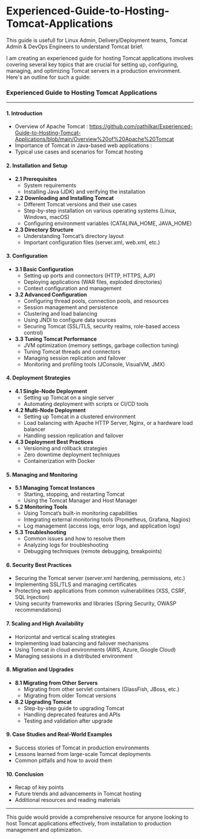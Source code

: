 # Experienced-Guide-to-Hosting-Tomcat-Applications
This guide is usefull for Linux Admin, Delivery/Deployment teams, Tomcat Admin & DevOps Engineers to understand Tomcat brief.


I am creating an experienced guide for hosting Tomcat applications involves covering several key topics that are crucial for setting up, configuring, managing, and optimizing Tomcat servers in a production environment. Here's an outline for such a guide:

### **Experienced Guide to Hosting Tomcat Applications**

---

#### **1. Introduction**
   - Overview of Apache Tomcat : https://github.com/oathilkar/Experienced-Guide-to-Hosting-Tomcat-Applications/blob/main/Overview%20of%20Apache%20Tomcat
   - Importance of Tomcat in Java-based web applications :
   - Typical use cases and scenarios for Tomcat hosting

#### **2. Installation and Setup**
   - **2.1 Prerequisites**
     - System requirements
     - Installing Java (JDK) and verifying the installation
   - **2.2 Downloading and Installing Tomcat**
     - Different Tomcat versions and their use cases
     - Step-by-step installation on various operating systems (Linux, Windows, macOS)
     - Configuring environment variables (CATALINA_HOME, JAVA_HOME)
   - **2.3 Directory Structure**
     - Understanding Tomcat’s directory layout
     - Important configuration files (server.xml, web.xml, etc.)

#### **3. Configuration**
   - **3.1 Basic Configuration**
     - Setting up ports and connectors (HTTP, HTTPS, AJP)
     - Deploying applications (WAR files, exploded directories)
     - Context configuration and management
   - **3.2 Advanced Configuration**
     - Configuring thread pools, connection pools, and resources
     - Session management and persistence
     - Clustering and load balancing
     - Using JNDI to configure data sources
     - Securing Tomcat (SSL/TLS, security realms, role-based access control)
   - **3.3 Tuning Tomcat Performance**
     - JVM optimization (memory settings, garbage collection tuning)
     - Tuning Tomcat threads and connectors
     - Managing session replication and failover
     - Monitoring and profiling tools (JConsole, VisualVM, JMX)

#### **4. Deployment Strategies**
   - **4.1 Single-Node Deployment**
     - Setting up Tomcat on a single server
     - Automating deployment with scripts or CI/CD tools
   - **4.2 Multi-Node Deployment**
     - Setting up Tomcat in a clustered environment
     - Load balancing with Apache HTTP Server, Nginx, or a hardware load balancer
     - Handling session replication and failover
   - **4.3 Deployment Best Practices**
     - Versioning and rollback strategies
     - Zero downtime deployment techniques
     - Containerization with Docker

#### **5. Managing and Monitoring**
   - **5.1 Managing Tomcat Instances**
     - Starting, stopping, and restarting Tomcat
     - Using the Tomcat Manager and Host Manager
   - **5.2 Monitoring Tools**
     - Using Tomcat’s built-in monitoring capabilities
     - Integrating external monitoring tools (Prometheus, Grafana, Nagios)
     - Log management (access logs, error logs, and application logs)
   - **5.3 Troubleshooting**
     - Common issues and how to resolve them
     - Analyzing logs for troubleshooting
     - Debugging techniques (remote debugging, breakpoints)

#### **6. Security Best Practices**
   - Securing the Tomcat server (server.xml hardening, permissions, etc.)
   - Implementing SSL/TLS and managing certificates
   - Protecting web applications from common vulnerabilities (XSS, CSRF, SQL Injection)
   - Using security frameworks and libraries (Spring Security, OWASP recommendations)

#### **7. Scaling and High Availability**
   - Horizontal and vertical scaling strategies
   - Implementing load balancing and failover mechanisms
   - Using Tomcat in cloud environments (AWS, Azure, Google Cloud)
   - Managing sessions in a distributed environment

#### **8. Migration and Upgrades**
   - **8.1 Migrating from Other Servers**
     - Migrating from other servlet containers (GlassFish, JBoss, etc.)
     - Migrating from older Tomcat versions
   - **8.2 Upgrading Tomcat**
     - Step-by-step guide to upgrading Tomcat
     - Handling deprecated features and APIs
     - Testing and validation after upgrade

#### **9. Case Studies and Real-World Examples**
   - Success stories of Tomcat in production environments
   - Lessons learned from large-scale Tomcat deployments
   - Common pitfalls and how to avoid them

#### **10. Conclusion**
   - Recap of key points
   - Future trends and advancements in Tomcat hosting
   - Additional resources and reading materials

---

This guide would provide a comprehensive resource for anyone looking to host Tomcat applications effectively, from installation to production management and optimization.
